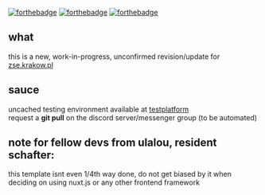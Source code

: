 [![forthebadge](https://forthebadge.com/images/badges/0-percent-optimized.svg)](https://forthebadge.com)
[![forthebadge](https://forthebadge.com/images/badges/ctrl-c-ctrl-v.svg)](https://forthebadge.com)
[![forthebadge](https://forthebadge.com/images/badges/made-with-vue.svg)](https://forthebadge.com)

## what
this is a new, work-in-progress, unconfirmed revision/update for [zse.krakow.pl](http://zse.krakow.pl)

## sauce
uncached testing environment available at [testplatform](https://testplatform.myjdupe.com)<br>
request a **git pull** on the discord server/messenger group (to be automated)

## note for fellow devs from ulalou, resident schafter:
this template isnt even 1/4th way done, do not get biased by it
when deciding on using nuxt.js or any other frontend framework
